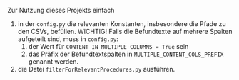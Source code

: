 Zur Nutzung dieses Projekts einfach
1. in der `config.py` die relevanten Konstanten, insbesondere die Pfade zu den CSVs, befüllen.
   WICHTIG! Falls die Befundtexte auf mehrere Spalten aufgeteilt sind, muss in `config.py`:
   1. der Wert für `CONTENT_IN_MULTIPLE_COLUMNS = True` sein
   2. das Präfix der Befundtextspalten in `MULTIPLE_CONTENT_COLS_PREFIX` genannt werden.
2. die Datei `filterForRelevantProcedures.py` ausführen.